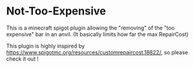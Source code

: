 # Not-Too-Expensive

This is a minecraft spigot plugin allowing the "removing" of the "too expensive" bar in an anvil. (It basically limits how far the max RepairCost)

This plugin is highly inspired by https://www.spigotmc.org/resources/customrepaircost.18822/, so please check it out !
